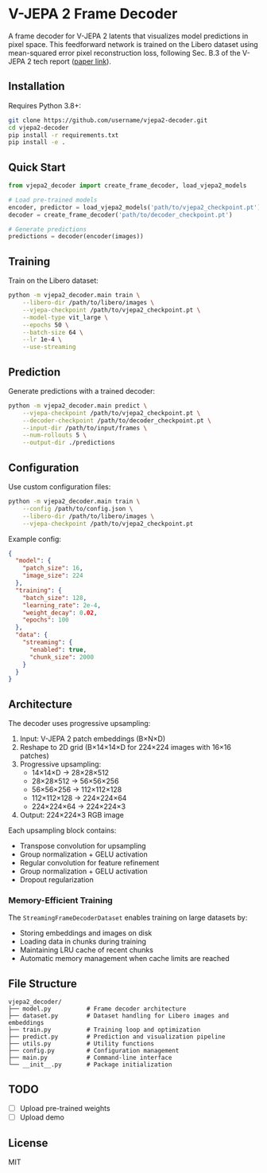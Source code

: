 # V-JEPA 2 Frame Decoder

A frame decoder for V-JEPA 2 latents that visualizes model predictions in pixel space. This feedforward network is trained on the Libero dataset using mean-squared error pixel reconstruction loss, following Sec. B.3 of the V-JEPA 2 tech report ([paper link](https://arxiv.org/abs/2506.09985)).

## Installation

Requires Python 3.8+:

```bash
git clone https://github.com/username/vjepa2-decoder.git
cd vjepa2-decoder
pip install -r requirements.txt
pip install -e .
```

## Quick Start

```python
from vjepa2_decoder import create_frame_decoder, load_vjepa2_models

# Load pre-trained models
encoder, predictor = load_vjepa2_models('path/to/vjepa2_checkpoint.pt')
decoder = create_frame_decoder('path/to/decoder_checkpoint.pt')

# Generate predictions
predictions = decoder(encoder(images))
```

## Training

Train on the Libero dataset:

```bash
python -m vjepa2_decoder.main train \
    --libero-dir /path/to/libero/images \
    --vjepa-checkpoint /path/to/vjepa2_checkpoint.pt \
    --model-type vit_large \
    --epochs 50 \
    --batch-size 64 \
    --lr 1e-4 \
    --use-streaming
```

## Prediction

Generate predictions with a trained decoder:

```bash
python -m vjepa2_decoder.main predict \
    --vjepa-checkpoint /path/to/vjepa2_checkpoint.pt \
    --decoder-checkpoint /path/to/decoder_checkpoint.pt \
    --input-dir /path/to/input/frames \
    --num-rollouts 5 \
    --output-dir ./predictions
```

## Configuration

Use custom configuration files:

```bash
python -m vjepa2_decoder.main train \
    --config /path/to/config.json \
    --libero-dir /path/to/libero/images \
    --vjepa-checkpoint /path/to/vjepa2_checkpoint.pt
```

Example config:

```json
{
  "model": {
    "patch_size": 16,
    "image_size": 224
  },
  "training": {
    "batch_size": 128,
    "learning_rate": 2e-4,
    "weight_decay": 0.02,
    "epochs": 100
  },
  "data": {
    "streaming": {
      "enabled": true,
      "chunk_size": 2000
    }
  }
}
```

## Architecture

The decoder uses progressive upsampling:

1. Input: V-JEPA 2 patch embeddings (B×N×D)
2. Reshape to 2D grid (B×14×14×D for 224×224 images with 16×16 patches)
3. Progressive upsampling:
   - 14×14×D → 28×28×512
   - 28×28×512 → 56×56×256
   - 56×56×256 → 112×112×128
   - 112×112×128 → 224×224×64
   - 224×224×64 → 224×224×3
4. Output: 224×224×3 RGB image

Each upsampling block contains:
- Transpose convolution for upsampling
- Group normalization + GELU activation
- Regular convolution for feature refinement
- Group normalization + GELU activation
- Dropout regularization

### Memory-Efficient Training

The `StreamingFrameDecoderDataset` enables training on large datasets by:

- Storing embeddings and images on disk
- Loading data in chunks during training
- Maintaining LRU cache of recent chunks
- Automatic memory management when cache limits are reached

## File Structure

```
vjepa2_decoder/
├── model.py          # Frame decoder architecture
├── dataset.py        # Dataset handling for Libero images and embeddings
├── train.py          # Training loop and optimization
├── predict.py        # Prediction and visualization pipeline
├── utils.py          # Utility functions
├── config.py         # Configuration management
├── main.py           # Command-line interface
└── __init__.py       # Package initialization
```

## TODO

- [ ] Upload pre-trained weights
- [ ] Upload demo

## License

MIT
